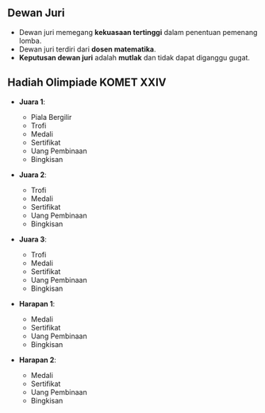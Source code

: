 ## Dewan Juri

- Dewan juri memegang **kekuasaan tertinggi** dalam penentuan pemenang lomba.
- Dewan juri terdiri dari **dosen matematika**.
- **Keputusan dewan juri** adalah **mutlak** dan tidak dapat diganggu gugat.

## Hadiah Olimpiade KOMET XXIV

- **Juara 1**:  
  - Piala Bergilir  
  - Trofi  
  - Medali  
  - Sertifikat  
  - Uang Pembinaan  
  - Bingkisan  

- **Juara 2**:  
  - Trofi  
  - Medali  
  - Sertifikat  
  - Uang Pembinaan  
  - Bingkisan  

- **Juara 3**:  
  - Trofi  
  - Medali  
  - Sertifikat  
  - Uang Pembinaan  
  - Bingkisan  

- **Harapan 1**:  
  - Medali  
  - Sertifikat  
  - Uang Pembinaan  
  - Bingkisan  

- **Harapan 2**:  
  - Medali  
  - Sertifikat  
  - Uang Pembinaan  
  - Bingkisan
